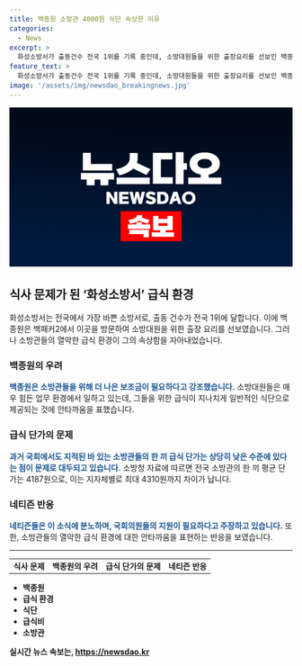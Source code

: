```yaml
---
title: 백종원 소방관 4000원 식단 속상한 이유
categories:
  - News
excerpt: >
  화성소방서가 출동건수 전국 1위를 기록 중인데, 소방대원들을 위한 출장요리를 선보인 백종원이 소방대원들의 급식 환경을 드러냈습니다. 대원들의 열악한 식사환경에 속상해한 백종원은 일반급식에 비해 부족함을 지적하며 추가 보조금을 요청했습니다. 이에 누리꾼들은 교도소 급식보다 못하다는 지적과 함께 정부나 지자체의 지원을 요구하는 반응을 보였습니다.
feature_text: >
  화성소방서가 출동건수 전국 1위를 기록 중인데, 소방대원들을 위한 출장요리를 선보인 백종원이 소방대원들의 급식 환경을 드러냈습니다. 대원들의 열악한 식사환경에 속상해한 백종원은 일반급식에 비해 부족함을 지적하며 추가 보조금을 요청했습니다. 이에 누리꾼들은 교도소 급식보다 못하다는 지적과 함께 정부나 지자체의 지원을 요구하는 반응을 보였습니다.
image: '/assets/img/newsdao_breakingnews.jpg'
---
```


<p><img src="/assets/img/newsdao_breakingnews.jpg" alt="firstkoreanews 속보" /></p>

<h2 data-ke-size="size26">식사 문제가 된 ‘화성소방서’ 급식 환경</h2>

<p data-ke-size="size16">화성소방서는 전국에서 가장 바쁜 소방서로, 출동 건수가 전국 1위에 달합니다. 이에 백종원은 백패커2에서 이곳을 방문하여 소방대원을 위한 출장 요리를 선보였습니다. 그러나 소방관들의 열악한 급식 환경이 그의 속상함을 자아내었습니다.</p>

<h3>백종원의 우려</h3>

<p data-ke-size="size16"><b><span style="color: #1a5490;">백종원은 소방관들을 위해 더 나은 보조금이 필요하다고 강조했습니다.</span></b> 소방대원들은 매우 힘든 업무 환경에서 일하고 있는데, 그들을 위한 급식이 지나치게 일반적인 식단으로 제공되는 것에 안타까움을 표했습니다.</p>

<h3>급식 단가의 문제</h3>

<p data-ke-size="size16"><b><span style="color: #1a5490;">과거 국회에서도 지적된 바 있는 소방관들의 한 끼 급식 단가는 상당히 낮은 수준에 있다는 점이 문제로 대두되고 있습니다.</span></b> 소방청 자료에 따르면 전국 소방관의 한 끼 평균 단가는 4187원으로, 이는 지자체별로 최대 4310원까지 차이가 납니다.</p>

<h3>네티즌 반응</h3>

<p data-ke-size="size16"><b><span style="color: #1a5490;">네티즌들은 이 소식에 분노하며, 국회의원들의 지원이 필요하다고 주장하고 있습니다.</span></b> 또한, 소방관들의 열악한 급식 환경에 대한 안타까움을 표현하는 반응을 보였습니다.</p>

<hr>

<table>
    <tr>
        <td style="text-align: center; height: 17px;"><b>식사 문제</b></td>
        <td style="text-align: center; height: 17px;"><b>백종원의 우려</b></td>
        <td style="text-align: center; height: 17px;"><b>급식 단가의 문제</b></td>
        <td style="text-align: center; height: 17px;"><b>네티즌 반응</b></td>
    </tr>
</table>

<ul>
    <li><b>백종원</b></li>
    <li><b>급식 환경</b></li>
    <li><b>식단</li>
    <li><b>급식비</b></li>
    <li><b>소방관</b></li>
</ul>
실시간 뉴스 속보는, <a href="https://newsdao.kr" rel="dofollow">https://newsdao.kr</a>


